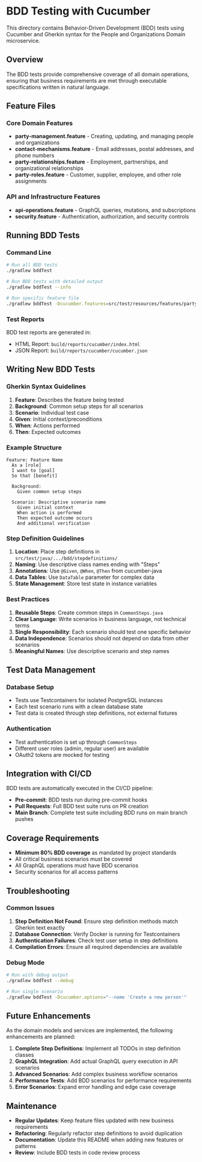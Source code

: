 # BDD Testing with Cucumber

This directory contains Behavior-Driven Development (BDD) tests using Cucumber and Gherkin syntax for the People and Organizations Domain microservice.

## Overview

The BDD tests provide comprehensive coverage of all domain operations, ensuring that business requirements are met through executable specifications written in natural language.

## Feature Files

### Core Domain Features
- **party-management.feature** - Creating, updating, and managing people and organizations
- **contact-mechanisms.feature** - Email addresses, postal addresses, and phone numbers
- **party-relationships.feature** - Employment, partnerships, and organizational relationships
- **party-roles.feature** - Customer, supplier, employee, and other role assignments

### API and Infrastructure Features
- **api-operations.feature** - GraphQL queries, mutations, and subscriptions
- **security.feature** - Authentication, authorization, and security controls

## Running BDD Tests

### Command Line
```bash
# Run all BDD tests
./gradlew bddTest

# Run BDD tests with detailed output
./gradlew bddTest --info

# Run specific feature file
./gradlew bddTest -Dcucumber.features=src/test/resources/features/party-management.feature
```

### Test Reports
BDD test reports are generated in:
- HTML Report: `build/reports/cucumber/index.html`
- JSON Report: `build/reports/cucumber/cucumber.json`

## Writing New BDD Tests

### Gherkin Syntax Guidelines

1. **Feature**: Describes the feature being tested
2. **Background**: Common setup steps for all scenarios
3. **Scenario**: Individual test case
4. **Given**: Initial context/preconditions
5. **When**: Actions performed
6. **Then**: Expected outcomes

### Example Structure
```gherkin
Feature: Feature Name
  As a [role]
  I want to [goal]
  So that [benefit]

  Background:
    Given common setup steps

  Scenario: Descriptive scenario name
    Given initial context
    When action is performed
    Then expected outcome occurs
    And additional verification
```

### Step Definition Guidelines

1. **Location**: Place step definitions in `src/test/java/.../bdd/stepdefinitions/`
2. **Naming**: Use descriptive class names ending with "Steps"
3. **Annotations**: Use `@Given`, `@When`, `@Then` from cucumber-java
4. **Data Tables**: Use `DataTable` parameter for complex data
5. **State Management**: Store test state in instance variables

### Best Practices

1. **Reusable Steps**: Create common steps in `CommonSteps.java`
2. **Clear Language**: Write scenarios in business language, not technical terms
3. **Single Responsibility**: Each scenario should test one specific behavior
4. **Data Independence**: Scenarios should not depend on data from other scenarios
5. **Meaningful Names**: Use descriptive scenario and step names

## Test Data Management

### Database Setup
- Tests use Testcontainers for isolated PostgreSQL instances
- Each test scenario runs with a clean database state
- Test data is created through step definitions, not external fixtures

### Authentication
- Test authentication is set up through `CommonSteps`
- Different user roles (admin, regular user) are available
- OAuth2 tokens are mocked for testing

## Integration with CI/CD

BDD tests are automatically executed in the CI/CD pipeline:
- **Pre-commit**: BDD tests run during pre-commit hooks
- **Pull Requests**: Full BDD test suite runs on PR creation
- **Main Branch**: Complete test suite including BDD runs on main branch pushes

## Coverage Requirements

- **Minimum 80% BDD coverage** as mandated by project standards
- All critical business scenarios must be covered
- All GraphQL operations must have BDD scenarios
- Security scenarios for all access patterns

## Troubleshooting

### Common Issues

1. **Step Definition Not Found**: Ensure step definition methods match Gherkin text exactly
2. **Database Connection**: Verify Docker is running for Testcontainers
3. **Authentication Failures**: Check test user setup in step definitions
4. **Compilation Errors**: Ensure all required dependencies are available

### Debug Mode
```bash
# Run with debug output
./gradlew bddTest --debug

# Run single scenario
./gradlew bddTest -Dcucumber.options="--name 'Create a new person'"
```

## Future Enhancements

As the domain models and services are implemented, the following enhancements are planned:

1. **Complete Step Definitions**: Implement all TODOs in step definition classes
2. **GraphQL Integration**: Add actual GraphQL query execution in API scenarios
3. **Advanced Scenarios**: Add complex business workflow scenarios
4. **Performance Tests**: Add BDD scenarios for performance requirements
5. **Error Scenarios**: Expand error handling and edge case coverage

## Maintenance

- **Regular Updates**: Keep feature files updated with new business requirements
- **Refactoring**: Regularly refactor step definitions to avoid duplication
- **Documentation**: Update this README when adding new features or patterns
- **Review**: Include BDD tests in code review process
